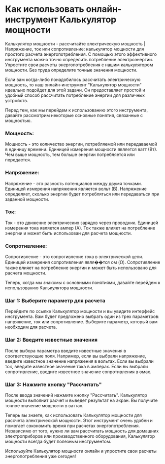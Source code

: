 Как использовать онлайн-инструмент Калькулятор мощности
=======================================================

Калькулятор мощности - рассчитайте электрическую мощность | Напряжение, ток или сопротивление: калькулятор мощности для простого расчета энергопотребления. С помощью этого эффективного инструмента можно точно определить потребление электроэнергии. Упростите свои расчеты энергопотребления с нашим калькулятором мощности. Без труда определите точные значения мощности.

Если вам когда-либо понадобилось рассчитать электрическую мощность, то наш онлайн-инструмент "Калькулятор мощности" идеально подойдет для этой задачи. Он предоставляет простой и удобный способ рассчитать потребление энергии для различных устройств.

Перед тем, как мы перейдем к использованию этого инструмента, давайте рассмотрим некоторые основные понятия, связанные с мощностью.

### Мощность:

Мощность - это количество энергии, потребляемой или передаваемой в единицу времени. Единицей измерения мощности является ватт (Вт). Чем выше мощность, тем больше энергии потребляется или передается.

### Напряжение:

Напряжение - это разность потенциалов между двумя точками. Единицей измерения напряжения является вольт (В). Напряжение определяет, сколько энергии будет потребляться или передаваться при заданной мощности.

### Ток:

Ток - это движение электрических зарядов через проводник. Единицей измерения тока является ампер (А). Ток также влияет на потребление энергии и может быть использован для расчета мощности.

### Сопротивление:

Сопротивление - это сопротивление тока в электрической цепи. Единицей измерения сопротивления явля��тся ом (Ω). Сопротивление также влияет на потребление энергии и может быть использовано для расчета мощности.

Теперь, когда мы знакомы с основными понятиями, давайте перейдем к использованию Калькулятора мощности.

### Шаг 1: Выберите параметр для расчета

Перейдите по ссылке Калькулятор мощности и вы увидите интерфейс инструмента. Вам будет предложено выбрать один из трех параметров: напряжение, ток или сопротивление. Выберите параметр, который вам необходим для расчета.

### Шаг 2: Введите известные значения

После выбора параметра введите известные значения в соответствующие поля. Например, если вы выбрали напряжение, введите известное значение напряжения в вольтах. Если вы выбрали ток, введите известное значение тока в амперах. Если вы выбрали сопротивление, введите известное значение сопротивления в омах.

### Шаг 3: Нажмите кнопку "Рассчитать"

После ввода значений нажмите кнопку "Рассчитать". Калькулятор мощности выполнит расчет и выведет результат на экран. Вы получите точное значение мощности в ваттах.

Теперь вы знаете, как использовать Калькулятор мощности для рассчета электрической мощности. Этот инструмент очень удобен и помогает сэкономить время при расчетах энергопотребления. Независимо от того, нужно ли вам рассчитать мощность для домашних электроприборов или производственного оборудования, Калькулятор мощности всегда будет полезным инструментом.

Используйте Калькулятор мощности онлайн и упростите свои расчеты энергопотребления уже сегодня!